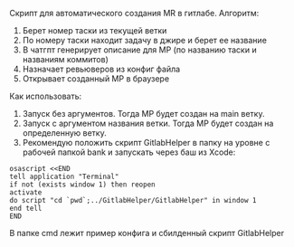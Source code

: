 Скрипт для автоматического создания MR в гитлабе.
Алгоритм:
1. Берет номер таски из текущей ветки
2. По номеру таски находит задачу в джире и берет ее название
3. В чатгпт генерирует описание для МР (по названию таски и названиям коммитов)
4. Назначает ревьюверов из конфиг файла
5. Открывает созданный МР в браузере

Как использовать:
1. Запуск без аргументов. Тогда МР будет создан на main ветку.
2. Запуск с аргументом названия ветки. Тогда МР будет создан на определенную ветку.
3. Рекомендую положить скрипт GitlabHelper в папку на уровне с рабочей папкой bank и запускать через баш из Xcode:
```#!/bin/sh
osascript <<END
tell application "Terminal"
if not (exists window 1) then reopen
activate
do script "cd `pwd`;../GitlabHelper/GitlabHelper" in window 1
end tell
END
```

В папке cmd лежит пример конфига и сбилденный скрипт GitlabHelper
